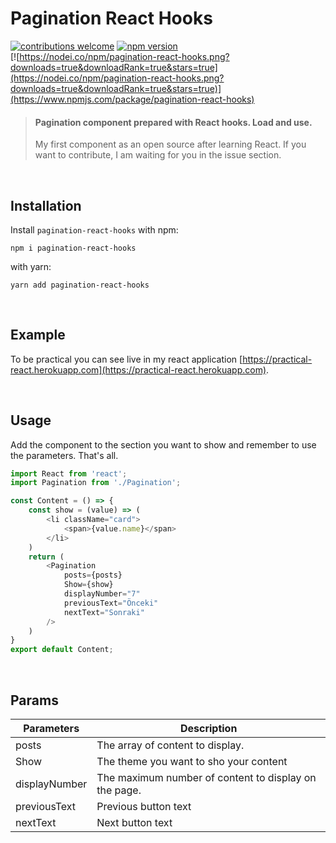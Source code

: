 # Pagination React Hooks
[![contributions welcome](https://img.shields.io/badge/contributions-welcome-brightgreen.svg?style=flat)](https://github.com/berat/pagination-react-hooks/issues) [![npm version](https://badge.fury.io/js/pagination-react-hooks.svg)](https://badge.fury.io/js/pagination-react-hooks) <br>
[![https://nodei.co/npm/pagination-react-hooks.png?downloads=true&downloadRank=true&stars=true](https://nodei.co/npm/pagination-react-hooks.png?downloads=true&downloadRank=true&stars=true)](https://www.npmjs.com/package/pagination-react-hooks)

> #### Pagination component prepared with React hooks. Load and use.
> My first component as an open source after learning React. If you want to contribute, I am waiting for you in the issue section.

<br>

## Installation
Install `pagination-react-hooks` with npm:

`npm i pagination-react-hooks`

with yarn:

`yarn add pagination-react-hooks`

<br>

## Example

To be practical you can see live in my react application [https://practical-react.herokuapp.com](https://practical-react.herokuapp.com).


<br>

## Usage
Add the component to the section you want to show and remember to use the parameters. That's all.

```js
import React from 'react';
import Pagination from './Pagination';

const Content = () => {
    const show = (value) => (
        <li className="card">
            <span>{value.name}</span>         
        </li>
    )
    return (
        <Pagination
            posts={posts}
            Show={show}
            displayNumber="7"
            previousText="Önceki"
            nextText="Sonraki"
        />
    )
}
export default Content;
```

<br>


## Params

| Parameters        | Description                        
|------------------|------------------------------------|
| posts         | The array of content to display.                 |
| Show         | The theme you want to sho your content                 |
| displayNumber         | The maximum number of content to display on the page.                |
| previousText         | Previous button text                 |
| nextText         | Next button text                |
